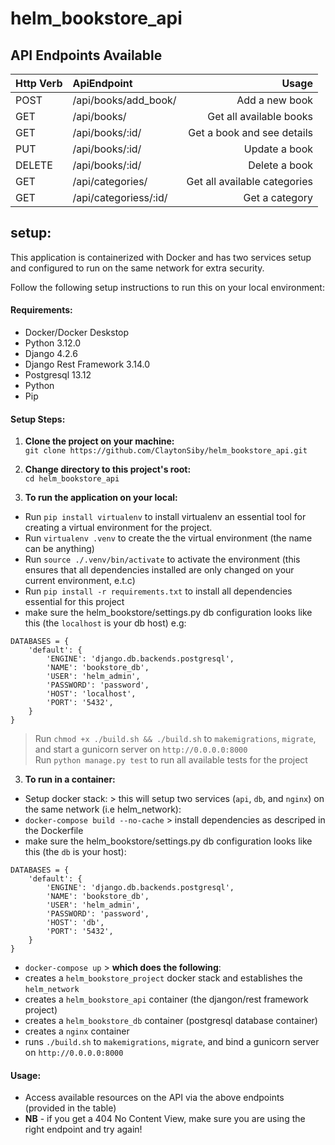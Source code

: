 # helm_bookstore_api

## API Endpoints Available

| Http Verb    | ApiEndpoint              | Usage                        |
| :---         |     :---                 |          ---:                |
| POST         | /api/books/add_book/     | Add a new book               |
| GET          | /api/books/              | Get all available books      |
| GET          | /api/books/:id/          | Get a book and see details   |
| PUT          | /api/books/:id/          | Update a book                |
| DELETE       | /api/books/:id/          | Delete a book                |
| GET          | /api/categories/         | Get all available categories |
| GET          | /api/categoriess/:id/    | Get a category               |

## setup:

This application is containerized with Docker and has two services setup and configured to run on the same network for extra security.

Follow the following setup instructions to run this on your local environment:

<h4>Requirements:</h4>

- Docker/Docker Deskstop <br />
- Python 3.12.0 <br />
- Django 4.2.6 <br />
- Django Rest Framework 3.14.0 <br />
- Postgresql 13.12
- Python <br />
- Pip <br />


<h4>Setup Steps:</h4>

1. **Clone the project on your machine:** <br />
`git clone https://github.com/ClaytonSiby/helm_bookstore_api.git`

2. **Change directory to this project's root:** <br />
`cd helm_bookstore_api`

3. **To run the application on your local:**

- Run `pip install virtualenv` to install virtualenv an essential tool for creating a virtual environment for the project.
- Run `virtualenv .venv` to create the the virtual environment (the name can be anything)
- Run `source ./.venv/bin/activate` to activate the environment (this ensures that all dependencies installed are only changed on your current environment, e.t.c)
- Run `pip install -r requirements.txt` to install all dependencies essential for this project <br />
- make sure the helm_bookstore/settings.py db configuration looks like this (the `localhost` is your db host) e.g:

```
DATABASES = {
    'default': {
        'ENGINE': 'django.db.backends.postgresql',
        'NAME': 'bookstore_db',
        'USER': 'helm_admin',
        'PASSWORD': 'password',
        'HOST': 'localhost',
        'PORT': '5432',
    }
}
```

> Run `chmod +x ./build.sh && ./build.sh` to `makemigrations`, `migrate`, and start a gunicorn server on `http://0.0.0.0:8000`  <br />
> Run `python manage.py test` to run all available tests for the project

3. **To run in a container:**
- Setup docker stack: > this will setup two services (`api`, `db`, and `nginx`) on the same network (i.e helm_network): <br />
- `docker-compose build --no-cache` > install dependencies as descriped in the Dockerfile  </br>
- make sure the helm_bookstore/settings.py db configuration looks like this (the `db` is your host):
```
DATABASES = {
    'default': {
        'ENGINE': 'django.db.backends.postgresql',
        'NAME': 'bookstore_db',
        'USER': 'helm_admin',
        'PASSWORD': 'password',
        'HOST': 'db',
        'PORT': '5432',
    }
}
```
- `docker-compose up` > **which does the following**:
- creates a `helm_bookstore_project` docker stack and establishes the `helm_network`
- creates a `helm_bookstore_api` container (the djangon/rest framework project)
- creates a `helm_bookstore_db` container (postgresql database container)
- creates a `nginx` container
- runs `./build.sh` to `makemigrations`, `migrate`, and bind a gunicorn server on `http://0.0.0.0:8000` <br />

<h4>Usage:</h4>

- Access available resources on the API via the above endpoints (provided in the table)
- **NB** - if you get a 404 No Content View, make sure you are using the right endpoint and try again!

